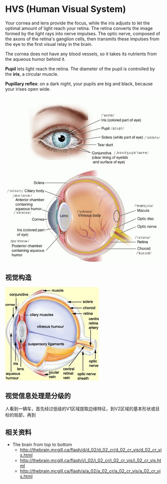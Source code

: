 # HVS (Human Visual System)

Your cornea and lens provide the focus, while the iris adjusts to let the optimal amount of light reach your retina. The retina converts the image formed by the light rays into nerve impulses. The optic nerve, composed of the axons of the retina's ganglion cells, then transmits these impulses from the eye to the first visual relay in the brain.

The cornea does not have any blood vessels, so it takes its nutrients from the aqueous humor behind it.

**Pupil** lets light reach the retina. The diameter of the pupil is controlled by the **iris**, a circular muscle.

**Pupillary reflex**: on a dark night, your pupils are big and black, because your irises open wide.

![the main optical components of the eye](https://github.com/AarioAi/share/blob/master/_asset/2-the-main-optical-compnents-of-the-eye.jpg?raw=true)

## 视觉构造

![The Eye](https://github.com/AarioAi/share/blob/master/_asset/2-eye.jpg?raw=true)

## 视觉信息处理是分级的

人看到一辆车，首先经过低级的V1区域提取边缘特征，到V2区域的基本形状或目标的局部，再到

## 相关资料

* The brain from top to bottom
  * http://thebrain.mcgill.ca/flash/d/d_02/d_02_cr/d_02_cr_vis/d_02_cr_vis.html
  * http://thebrain.mcgill.ca/flash/i/i_02/i_02_cr/i_02_cr_vis/i_02_cr_vis.html
  * http://thebrain.mcgill.ca/flash/a/a_02/a_02_cr/a_02_cr_vis/a_02_cr_vis.html